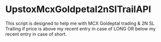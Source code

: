# UpstoxMcxGoldpetal2nSlTrailAPI
This script is designed to help me with MCX Goldeptal trading &amp; 2N SL Trailing if price is above my recent entry in case of LONG OR below my recent entry in case of short.
